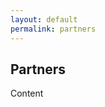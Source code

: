 ```yaml
---
layout: default
permalink: partners
---
```

<section class="wide">
    <h1>Partners</h1>
</section>
Content
